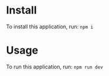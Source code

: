 # Install
To install this application, run: 
```npm i```

# Usage
To run this application, run:
```npm run dev```